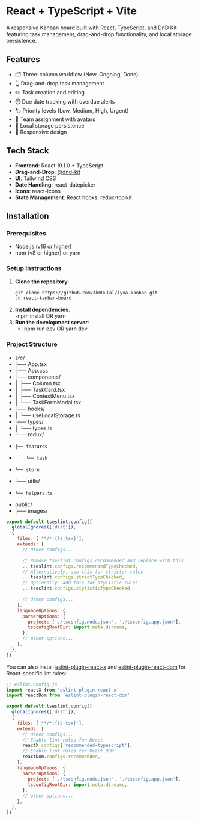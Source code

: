 # React + TypeScript + Vite

A responsive Kanban board built with React, TypeScript, and DnD Kit featuring task management, drag-and-drop functionality, and local storage persistence.

## Features

- 🗂️ Three-column workflow (New, Ongoing, Done)
- 👆 Drag-and-drop task management
- ✏️ Task creation and editing
- ⏱️ Due date tracking with overdue alerts
- 🏷️ Priority levels (Low, Medium, High, Urgent)
- 👥 Team assignment with avatars
- 💾 Local storage persistence
- 📱 Responsive design

## Tech Stack

- **Frontend**: React 19.1.0 + TypeScript
- **Drag-and-Drop**: [@dnd-kit](https://dndkit.com/)
- **UI**: Tailwind CSS
- **Date Handling**: react-datepicker
- **Icons**: react-icons
- **State Management**: React hooks, redux-toolkit

## Installation

### Prerequisites

- Node.js (v16 or higher)
- npm (v8 or higher) or yarn

### Setup Instructions

1. **Clone the repository**:
   ```bash
   git clone https://github.com/AkmDulal/lyxa-kanban.git
   cd react-kanban-board
2. **Install dependencies**:   
   -npm install OR yarn 
3. **Run the development server**:   
   - npm run dev OR yarn dev

### Project Structure

 - src/
 - ├── App.tsx               
 - ├── App.css               
 - ├── components/
 - │   ├── Column.tsx        
 - │   ├── TaskCard.tsx      
 - │   ├── ContextMenu.tsx      
 - │   └── TaskFormModal.tsx 
 - ├── hooks/
 - │   └── useLocalStorage.ts 
 - ├── types/
 - │   └── types.ts          
 - └── redux/
 -     ├── features
 -         └── task 
 -     └── store
 - └── utils/
 -     └── helpers.ts        
 - public/
 - ├── images/    


```js
export default tseslint.config([
  globalIgnores(['dist']),
  {
    files: ['**/*.{ts,tsx}'],
    extends: [
      // Other configs...

      // Remove tseslint.configs.recommended and replace with this
      ...tseslint.configs.recommendedTypeChecked,
      // Alternatively, use this for stricter rules
      ...tseslint.configs.strictTypeChecked,
      // Optionally, add this for stylistic rules
      ...tseslint.configs.stylisticTypeChecked,

      // Other configs...
    ],
    languageOptions: {
      parserOptions: {
        project: ['./tsconfig.node.json', './tsconfig.app.json'],
        tsconfigRootDir: import.meta.dirname,
      },
      // other options...
    },
  },
])
```

You can also install [eslint-plugin-react-x](https://github.com/Rel1cx/eslint-react/tree/main/packages/plugins/eslint-plugin-react-x) and [eslint-plugin-react-dom](https://github.com/Rel1cx/eslint-react/tree/main/packages/plugins/eslint-plugin-react-dom) for React-specific lint rules:

```js
// eslint.config.js
import reactX from 'eslint-plugin-react-x'
import reactDom from 'eslint-plugin-react-dom'

export default tseslint.config([
  globalIgnores(['dist']),
  {
    files: ['**/*.{ts,tsx}'],
    extends: [
      // Other configs...
      // Enable lint rules for React
      reactX.configs['recommended-typescript'],
      // Enable lint rules for React DOM
      reactDom.configs.recommended,
    ],
    languageOptions: {
      parserOptions: {
        project: ['./tsconfig.node.json', './tsconfig.app.json'],
        tsconfigRootDir: import.meta.dirname,
      },
      // other options...
    },
  },
])
```

